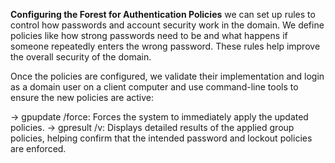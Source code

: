 **Configuring the Forest for Authentication Policies**
we can set up rules to control how passwords and account security work in the domain. We define policies like how strong passwords need to be and what happens if someone repeatedly enters the wrong password. These rules help improve the overall security of the domain.

Once the policies are configured, we validate their implementation and login as a domain user on a client computer and use command-line tools to ensure the new policies are active:

-> gpupdate /force: Forces the system to immediately apply the updated policies.
-> gpresult /v: Displays detailed results of the applied group policies, helping confirm that the intended password and lockout policies are enforced.
